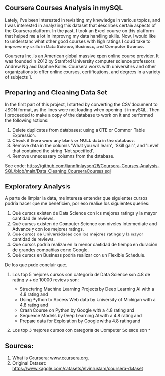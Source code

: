 ## Coursera Courses Analysis in mySQL

Lately, I've been interested in revisiting my knowledge in various topics, and I was interested in analyzing this dataset that describes certain aspects of the Coursera platform. 
In the past, I took an Excel course on this platform that helped me a lot in improving my data handling skills. 
Now, I would like to understand what other good courses with high ratings I could take to improve my skills in Data Science, Business, and Computer Science. 

Coursera Inc. is an American global massive open online course provider. It was founded in 2012 by Stanford University computer science professors Andrew Ng and Daphne Koller. 
Coursera works with universities and other organizations to offer online courses, certifications, and degrees in a variety of subjects 1.

## Preparing and Cleaning Data Set

In the first part of this project, I started by converting the CSV document to JSON format, as the lines were not loading when opening it in mySQL. Then I proceeded to make a copy of the database to work on it and performed the following actions:

1. Delete duplicates from databases: using a CTE or Common Table Expression.
2. Check if there were any blank or NULL data in the database.
3. Remove data in the columns 'What you will learn', 'Skill gain', and 'Level' that contained the string 'Not specified'.
4. Remove unnecessary columns from the database.

See code: https://github.com/liannfinlayson26/Coursera-Courses-Analysis-SQL/blob/main/Data_Cleaning_CourseraCourses.sql

## Exploratory Analysis 

A parte de limpiar la data, me interesa entender que siguientes cursos podría hacer que me beneficien, por eso realice los siguientes queries:
1. Qué cursos existen de Data Science con los mejores ratings y la mayor cantidad de reviews.
2. Qué cursos existen de Computer Science con niveles Intermediate and Advance y con los mejores ratings.
3. Qué cursos de Universidades con los mejores ratings y la mayor cantidad de reviews.
4. Qué cursos podría realizar en la menor cantidad de tiempo en duración de grandes compañias como Google.
5. Qué cursos en Business podría realizar con un Flexible Schedule.

De los que pude concluir que:.
1. Los top 5 mejores cursos con categoría de Data Science son 4.8 de rating y + de 10000 reviews son:
   * Structuring Machine Learning Projects by Deep Learning AI with a 4.8 rating and 
   * Using Python to Access Web data by University of Michigan with a 4.8 rating and 
   * Crash Course on Python by Google with a 4.8 rating and 
   * Sequence Models by Deep Learning AI with a 4.8 rating and 
   * Prepare data for Exploration by Google witha  4.8 rating and
  
2. Los top 3 mejores cursos con categoría de Computer Science son
   * 

## Sources:
1. What is Coursera: www.coursera.org.
2. Original Dataset: https://www.kaggle.com/datasets/elvinrustam/coursera-dataset
